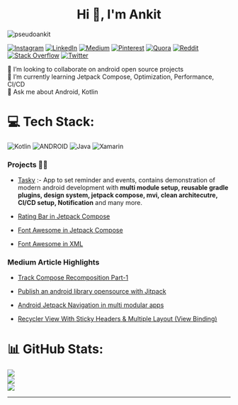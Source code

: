 



<h1 align="center">Hi 👋, I'm Ankit</h1>

<img src="https://komarev.com/ghpvc/?username=pseudoankit&label=Profile%20views&color=0e75b6&style=flat" alt="pseudoankit" /> 

<p align="center"> 
  
 
  [![Instagram](https://img.shields.io/badge/Instagram-%23E4405F.svg?logo=Instagram&logoColor=white)](https://instagram.com/pseudoankit) 
  [![LinkedIn](https://img.shields.io/badge/LinkedIn-%230077B5.svg?logo=linkedin&logoColor=white)](https://linkedin.com/in/pseudoankit) [![Medium](https://img.shields.io/badge/Medium-12100E?logo=medium&logoColor=white)](https://medium.com/@pseudoankit) [![Pinterest](https://img.shields.io/badge/Pinterest-%23E60023.svg?logo=Pinterest&logoColor=white)](https://pinterest.com/pseudoankit) [![Quora](https://img.shields.io/badge/Quora-%23B92B27.svg?logo=Quora&logoColor=white)](https://quora.com/profile/PseudoAnkit) [![Reddit](https://img.shields.io/badge/Reddit-%23FF4500.svg?logo=Reddit&logoColor=white)](https://reddit.com/user/pseudoankit) [![Stack Overflow](https://img.shields.io/badge/-Stackoverflow-FE7A16?logo=stack-overflow&logoColor=white)](https://stackoverflow.com/users/15747933) [![Twitter](https://img.shields.io/badge/Twitter-%231DA1F2.svg?logo=Twitter&logoColor=white)](https://twitter.com/pseudoankit) 
</p>

👯 I’m looking to collaborate on android open source projects<br>🌱 I’m currently learning Jetpack Compose, Optimization, Performance, CI/CD<br>💬 Ask me about Android, Kotlin

# 💻 Tech Stack:
![Kotlin](https://img.shields.io/badge/kotlin-%230095D5.svg?style=plastic&logo=kotlin&logoColor=white) ![ANDROID](https://img.shields.io/badge/android-%2320232a.svg?style=plastic&logo=android&logoColor=%a4c639) ![Java](https://img.shields.io/badge/java-%23ED8B00.svg?style=plastic&logo=java&logoColor=white) ![Xamarin](https://img.shields.io/badge/Xamarin-3199DC?style=plastic&logo=xamarin&logoColor=white)


<h3 align="left">Projects 👨‍💻</h3>

- <a href="https://github.com/pseudoankit/Tasky">Tasky</a> :- App to set reminder and events, contains demonstration  of modern android development with **multi module setup, reusable gradle plugins, design system, jetpack compose, mvi, clean architecutre, CI/CD setup, Notification** and many more.
                
- <a href="https://github.com/pseudoankit/RatingBarCompose">Rating Bar in Jetpack Compose</a>
                                                         
- <a href="https://github.com/pseudoankit/ComposeFontAwesomeLibrary">Font Awesome in Jetpack Compose</a>
                                                                  
- <a href="https://github.com/pseudoankit/FontAwesomeLibrary">Font Awesome in XML</a>

<h3 align="left">Medium Article Highlights</h3>
                
- <a href="https://medium.com/@pseudoankit/track-compose-recomposition-1-8ce30e8f6847">Track Compose Recomposition Part-1<a/>
                                                                                      
- <a href="https://medium.com/@pseudoankit/publish-an-android-library-opensource-with-jitpack-91edf3228727">Publish an android library opensource with Jitpack<a/>
                                                                                                           
- <a href="https://medium.com/@pseudoankit/android-jetpack-navigation-in-multi-modular-apps-50b240a00dff">Android Jetpack Navigation in multi modular apps<a/>
                                                                                                         
- <a href="https://medium.com/@pseudoankit/recycler-view-with-sticky-headers-multiple-layout-kotlin-view-binding-4f0056805ae9">Recycler View With Sticky Headers & Multiple Layout (View Binding)<a/>

# 📊 GitHub Stats:
![](https://github-readme-stats.vercel.app/api?username=pseudoankit&theme=solarized-dark&hide_border=true&include_all_commits=true&count_private=false)<br/>
![](https://github-readme-streak-stats.herokuapp.com/?user=pseudoankit&theme=solarized-dark&hide_border=true)<br/>
![](https://github-readme-stats.vercel.app/api/top-langs/?username=pseudoankit&theme=solarized-dark&hide_border=true&include_all_commits=true&count_private=false&layout=compact)

---


